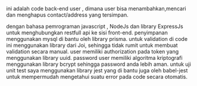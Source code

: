 ini adalah code back-end user , dimana user bisa menambahkan,mencari dan menghapus contact/address yang tersimpan. 

dengan bahasa pemrograman javascript , NodeJs dan library ExpressJs untuk menghubungkan restfull api ke sisi front-end.
penyimpanan menggunakan mysql di bantu oleh library prisma.
untuk validation di code ini menggunakan library dari Joi, sehingga tidak rumit untuk membuat validation secara manual.
user memiliki authorization pada token yang menggunakan library uuid. 
password user memiliki algoritma kriptografi menggunakan library bcrypt sehingga password anda lebih aman.
untuk uji unit test saya menggunakan library jest yang di bantu juga oleh babel-jest untuk mempermudah mengetahui suatu error pada code secara otomatis. 
